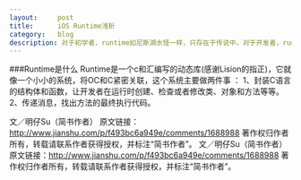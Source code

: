 ```yaml
---
layout:     post
title:      iOS Runtime浅析
category:   blog
description: 对于初学者，runtime如尼斯湖水怪一样，只存在于传说中，对于开发者，runtime是做好iOS开发，或是深刻掌握Objective C所必需理解的东西。大公司面试都喜欢问：你对runtime熟悉吗？并不是runtime在开发中经常用到，我认为它是OC最核心的部分，只有掌握好它，你才能理解其底层的原理，而不是做一个只会造轮子的码农。要练成盖世神功，需先奠定自身深厚的内功，而tuntime就是iOS开发中的内功。
---
```

###Runtime是什么
Runtime是一个c和汇编写的动态库(感谢Lision的指正)，它就像一个小小的系统，将OC和C紧密关联，这个系统主要做两件事 ：
1、封装C语言的结构体和函数，让开发者在运行时创建、检查或者修改类、对象和方法等等。
2、传递消息，找出方法的最终执行代码。

文／明仔Su（简书作者）
原文链接：http://www.jianshu.com/p/f493bc6a949e/comments/1688988
著作权归作者所有，转载请联系作者获得授权，并标注“简书作者”。
文／明仔Su（简书作者）
原文链接：http://www.jianshu.com/p/f493bc6a949e/comments/1688988
著作权归作者所有，转载请联系作者获得授权，并标注“简书作者”。